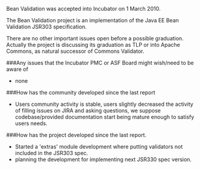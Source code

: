 

Bean Validation was accepted into Incubator on 1 March 2010.

The Bean Validation project is an implementation of the Java EE Bean
Validation JSR303 specification.

There are no other important issues open before a possible graduation.
Actually the project is discussing its graduation as TLP or into
Apache Commons, as natural successor of Commons Validator.

###Any issues that the Incubator PMC or ASF Board might wish/need to be aware of

 * none

###How has the community developed since the last report

 * Users community activity is stable, users slightly decreased the
activity of filling issues on JIRA and asking questions, we suppose
codebase/provided documentation start being mature enough to satisfy
users needs.

###How has the project developed since the last report.

 * Started a 'extras' module development where putting validators
not included in the JSR303 spec.
 * planning the development for implementing next JSR330 spec version.
